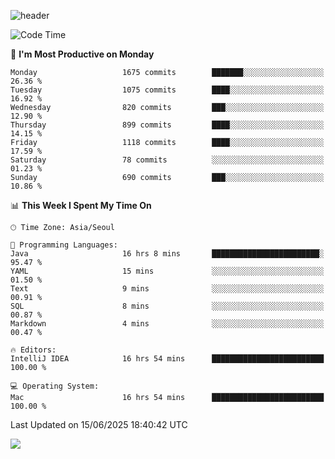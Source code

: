 ![header](https://capsule-render.vercel.app/api?type=Egg&color=timeAuto&height=300&section=header&text=PoPo&fontSize=90&animation=fadeIn)

  <!--START_SECTION:waka-->
![Code Time](http://img.shields.io/badge/Code%20Time-2%2C758%20hrs%2027%20mins-blue)

📅 **I'm Most Productive on Monday** 

```text
Monday                   1675 commits        ███████░░░░░░░░░░░░░░░░░░   26.36 % 
Tuesday                  1075 commits        ████░░░░░░░░░░░░░░░░░░░░░   16.92 % 
Wednesday                820 commits         ███░░░░░░░░░░░░░░░░░░░░░░   12.90 % 
Thursday                 899 commits         ████░░░░░░░░░░░░░░░░░░░░░   14.15 % 
Friday                   1118 commits        ████░░░░░░░░░░░░░░░░░░░░░   17.59 % 
Saturday                 78 commits          ░░░░░░░░░░░░░░░░░░░░░░░░░   01.23 % 
Sunday                   690 commits         ███░░░░░░░░░░░░░░░░░░░░░░   10.86 % 
```


📊 **This Week I Spent My Time On** 

```text
🕑︎ Time Zone: Asia/Seoul

💬 Programming Languages: 
Java                     16 hrs 8 mins       ████████████████████████░   95.47 % 
YAML                     15 mins             ░░░░░░░░░░░░░░░░░░░░░░░░░   01.50 % 
Text                     9 mins              ░░░░░░░░░░░░░░░░░░░░░░░░░   00.91 % 
SQL                      8 mins              ░░░░░░░░░░░░░░░░░░░░░░░░░   00.87 % 
Markdown                 4 mins              ░░░░░░░░░░░░░░░░░░░░░░░░░   00.47 % 

🔥 Editors: 
IntelliJ IDEA            16 hrs 54 mins      █████████████████████████   100.00 % 

💻 Operating System: 
Mac                      16 hrs 54 mins      █████████████████████████   100.00 % 
```


 Last Updated on 15/06/2025 18:40:42 UTC
<!--END_SECTION:waka-->



<img src="https://capsule-render.vercel.app/api?type=Egg&color=timeAuto&height=300&section=footer&text=PoPo&fontSize=90&animation=fadeIn&reversal=true" />
